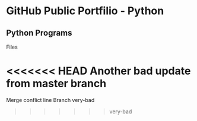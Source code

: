 # GitHub Public Portfilio - Python

## Python Programs
Files

<<<<<<< HEAD
Another bad update from master branch
=======
Merge conflict line Branch very-bad
>>>>>>> very-bad
